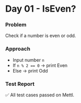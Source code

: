 # Day 01 - IsEven?

### Problem
Check if a number is even or odd.

### Approach
- Input number `n`
- If `n % 2 == 0` → print Even  
- Else → print Odd  

### Test Report
✅ All test cases passed on Mettl.
